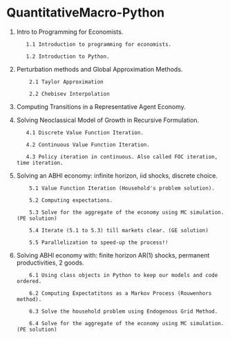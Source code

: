 # QuantitativeMacro-Python

1. Intro to Programming for Economists.

          1.1 Introduction to programming for economists.
  
          1.2 Introduction to Python.
  
2. Perturbation methods and Global Approximation Methods.

           2.1 Taylor Approximation 
       
           2.2 Chebisev Interpolation 
  
  
3. Computing Transitions in a Representative Agent Economy.

4. Solving Neoclassical Model of Growth in Recursive Formulation.

          4.1 Discrete Value Function Iteration.
  
          4.2 Continuous Value Function Iteration.
  
          4.3 Policy iteration in continuous. Also called FOC iteration, time iteration.

5. Solving an ABHI economy: infinite horizon, iid shocks, discrete choice.
  
           5.1 Value Function Iteration (Household's problem solution).
  
           5.2 Computing expectations.
  
           5.3 Solve for the aggregate of the economy using MC simulation. (PE solution)
  
           5.4 Iterate (5.1 to 5.3) till markets clear. (GE solution)

           5.5 Parallelization to speed-up the process!!

6. Solving ABHI economy with: finite horizon AR(1) shocks, permanent productivities, 2 goods.
  
           6.1 Using class objects in Python to keep our models and code ordered.
  
           6.2 Computing Expectatitons as a Markov Process (Rouwenhors method).
  
           6.3 Solve the household problem using Endogenous Grid Method.
  
           6.4 Solve for the aggregate of the economy using MC simulation. (PE solution)
  
  
